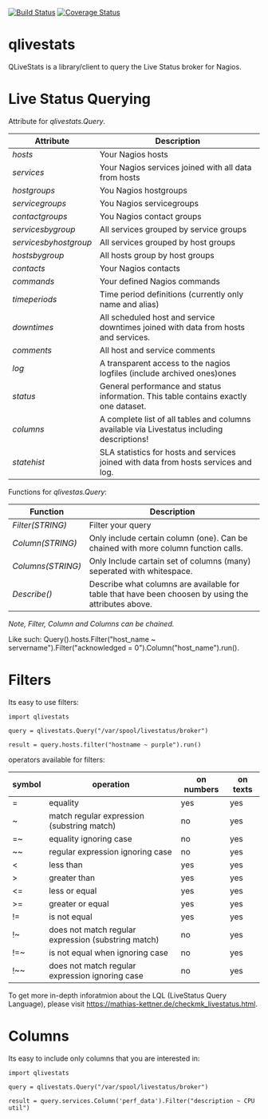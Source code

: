 [![Build Status](https://travis-ci.org/haukurk/qlivestats.svg?branch=master)](https://travis-ci.org/haukurk/qlivestats)
[![Coverage Status](https://coveralls.io/repos/haukurk/qlivestats/badge.svg?branch=master)](https://coveralls.io/r/haukurk/qlivestats?branch=master)
# qlivestats
QLiveStats is a library/client to query the Live Status broker for Nagios.

# Live Status Querying

Attribute for *qlivestats.Query*.

| Attribute                        | Description                                                                                 |
|----------------------------------|---------------------------------------------------------------------------------------------|
| *hosts*               | Your Nagios hosts                                                                           |
| *services*            | Your Nagios services joined with all data from hosts                                        |
| *hostgroups*          | You Nagios hostgroups                                                                       |
| *servicegroups*       | You Nagios servicegroups                                                                    |
| *contactgroups*       | You Nagios contact groups                                                                   |
| *servicesbygroup*     | All services grouped by service groups                                                      |
| *servicesbyhostgroup* | All services grouped by host groups                                                         |
| *hostsbygroup*        | All hosts group by host groups                                                              |
| *contacts*            | Your Nagios contacts                                                                        |
| *commands*            | Your defined Nagios commands                                                                |
| *timeperiods*         | Time period definitions (currently only name and alias)                                     |
| *downtimes*           | All scheduled host and service downtimes joined with data from hosts and services.          |
| *comments*            | All host and service comments                                                               |
| *log*                 | A transparent access to the nagios logfiles (include archived ones)ones                     |
| *status*              | General performance and status information. This table contains exactly one dataset.        |
| *columns*             | A complete list of all tables and columns available via Livestatus including descriptions!  |
| *statehist*           | SLA statistics for hosts and services joined with data from hosts services and log. |

Functions for *qlivestas.Query*:

| Function                        | Description                                                     |
|----------------------------------|-----------------------------------------------------------------|
| *Filter(STRING)*               | Filter your query                                                         | 
| *Column(STRING)*            | Only include certain column (one). Can be chained with more column function calls.               |        
| *Columns(STRING)*          | Only Include cartain set of columns (many) seperated with whitespace.                            |                          
| *Describe()*           | Describe what columns are available for table that have been choosen by using the attributes above. | 

*Note, Filter, Column and Columns can be chained.* 

Like such: Query().hosts.Filter("host_name ~ servername").Filter("acknowledged = 0").Column("host_name").run().

# Filters

Its easy to use filters:


```
import qlivestats

query = qlivestats.Query("/var/spool/livestatus/broker")

result = query.hosts.filter("hostname ~ purple").run()
```

operators available for filters:

| symbol  | operation                                   | on numbers  | on texts  |
|-------- |-------------------------------------------- |------------ |---------- |
| =       | equality                                    | yes         | yes       |
| ~       | match regular expression (substring match)  | no          | yes       |
| =~      | equality ignoring case                      | no          | yes       |
| ~~      | regular expression ignoring case            | no          | yes       |
| <       | less than                                   | yes         | yes       |
| >       | greater than                                | yes         | yes       |
| <=      | less or equal                               | yes         | yes       |
| >=      | greater or equal                            | yes         | yes       |
| !=      | is not equal                                | yes         | yes       |
| !~      | does not match regular expression (substring match) | no  | yes       |
| !=~     | is not equal when ignoring case             | no          | yes       |
| !~~     | does not match regular expression ignoring case | no      | yes       | 

To get more in-depth inforatmion about the LQL (LiveStatus Query Language), please visit https://mathias-kettner.de/checkmk_livestatus.html.

# Columns

Its easy to include only columns that you are interested in:

```
import qlivestats

query = qlivestats.Query("/var/spool/livestatus/broker")

result = query.services.Column('perf_data').Filter("description ~ CPU util")                                                             
```
